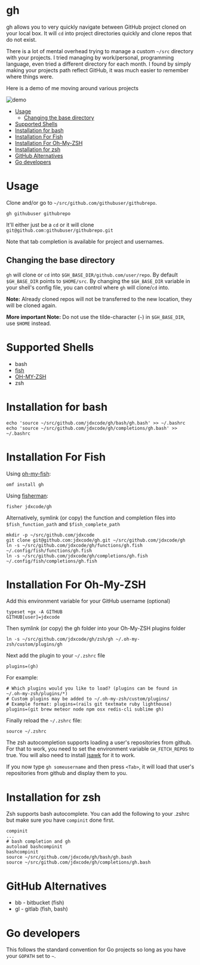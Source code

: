gh
==

gh allows you to very quickly navigate between GitHub project cloned on your
local box. It will `cd` into project directories quickly and clone repos that do
not exist.

There is a lot of mental overhead trying to manage a custom `~/src` directory with your projects. I tried managing by work/personal, programming language, even tried a different directory for each month. I found by simply making your projects path reflect GitHub, it was much easier to remember where things were.

Here is a demo of me moving around various projects

![demo](demo.gif)

<!-- toc -->

- [Usage](#usage)
  * [Changing the base directory](#changing-the-base-directory)
- [Supported Shells](#supported-shells)
- [Installation for bash](#installation-for-bash)
- [Installation For Fish](#installation-for-fish)
- [Installation For Oh-My-ZSH](#installation-for-oh-my-zsh)
- [Installation for zsh](#installation-for-zsh)
- [GitHub Alternatives](#github-alternatives)
- [Go developers](#go-developers)

<!-- tocstop -->

Usage
=====

Clone and/or go to `~/src/github.com/githubuser/githubrepo`.

```
gh githubuser githubrepo
```

It'll either just be a `cd` or it will clone `git@github.com:githubuser/githubrepo.git`

Note that tab completion is available for project and usernames.

## Changing the base directory
`gh` will clone or `cd` into `$GH_BASE_DIR/github.com/user/repo`.
By default `$GH_BASE_DIR` points to `$HOME/src`. By changing the `$GH_BASE_DIR` variable in your shell's config file, you can control where `gh` will clone/`cd` into.

**Note:** Already cloned repos will not be transferred to the new location, they will be cloned again.

**More important Note:** Do not use the tilde-character (`~`) in `$GH_BASE_DIR`, use `$HOME` instead.

Supported Shells
================

* bash
* [fish](http://fishshell.com/)
* [OH-MY-ZSH](http://ohmyz.sh/)
* zsh

Installation for bash
=====================

```
echo 'source ~/src/github.com/jdxcode/gh/bash/gh.bash' >> ~/.bashrc
echo 'source ~/src/github.com/jdxcode/gh/completions/gh.bash' >> ~/.bashrc
```

Installation For Fish
=====================

Using [oh-my-fish](https://github.com/oh-my-fish/oh-my-fish):

```
omf install gh
```

Using [fisherman](https://github.com/fisherman/fisherman):

```
fisher jdxcode/gh
```

Alternatively, symlink (or copy) the function and completion files into `$fish_function_path` and `$fish_complete_path`

    mkdir -p ~/src/github.com/jdxcode
    git clone git@github.com:jdxcode/gh.git ~/src/github.com/jdxcode/gh
    ln -s ~/src/github.com/jdxcode/gh/functions/gh.fish ~/.config/fish/functions/gh.fish
    ln -s ~/src/github.com/jdxcode/gh/completions/gh.fish ~/.config/fish/completions/gh.fish

Installation For Oh-My-ZSH
==========================

Add this environment variable for your GitHub username (optional)

    typeset +gx -A GITHUB
    GITHUB[user]=jdxcode

Then symlink (or copy) the gh folder into your Oh-My-ZSH plugins folder

    ln -s ~/src/github.com/jdxcode/gh/zsh/gh ~/.oh-my-zsh/custom/plugins/gh

Next add the plugin to your `~/.zshrc` file

    plugins=(gh)

For example:

```
# Which plugins would you like to load? (plugins can be found in ~/.oh-my-zsh/plugins/*)
# Custom plugins may be added to ~/.oh-my-zsh/custom/plugins/
# Example format: plugins=(rails git textmate ruby lighthouse)
plugins=(git brew meteor node npm osx redis-cli sublime gh)

```

Finally reload the `~/.zshrc` file:

    source ~/.zshrc

The zsh autocompletion supports loading a user's repositories from github. For that to work, you need to set the environment variable `GH_FETCH_REPOS` to true. You will also need to install [jsawk](https://github.com/micha/jsawk) for it to work.

If you now type `gh someusername` and then press `<Tab>`, it will load that user's repositories from github and display them to you.

Installation for zsh
==========================
Zsh supports bash autocomplete. You can add the following to your .zshrc but make sure you have `compinit` done first.
```
compinit
...
# bash completion and gh
autoload bashcompinit
bashcompinit
source ~/src/github.com/jdxcode/gh/bash/gh.bash
source ~/src/github.com/jdxcode/gh/completions/gh.bash
```

GitHub Alternatives
===================

* bb - bitbucket (fish)
* gl - gitlab (fish, bash)

Go developers
=============

This follows the standard convention for Go projects so long as you have your `GOPATH` set to `~`.
